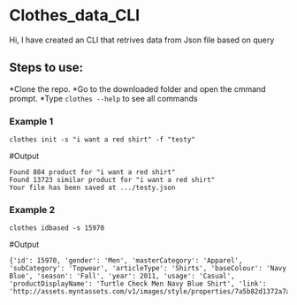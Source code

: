 ﻿# Clothes_data_CLI

Hi, I have created an CLI that retrives data from Json file based on query
## Steps to use:
*Clone the repo.
*Go to the downloaded folder and open the cmmand prompt.
*Type `clothes --help` to see all commands


### Example 1

`clothes init -s "i want a red shirt" -f "testy" `


#Output
```
Found 884 product for "i want a red shirt" 
Found 13723 similar product for "i want a red shirt"
Your file has been saved at .../testy.json
```

### Example 2

`clothes idbased -s 15970`

#Output

```
{'id': 15970, 'gender': 'Men', 'masterCategory': 'Apparel', 'subCategory': 'Topwear', 'articleType': 'Shirts', 'baseColour': 'Navy Blue', 'season': 'Fall', 'year': 2011, 'usage': 'Casual', 'productDisplayName': 'Turtle Check Men Navy Blue Shirt', 'link': 'http://assets.myntassets.com/v1/images/style/properties/7a5b82d1372a7a5c6de67ae7a314fd91_images.jpg'}
```
